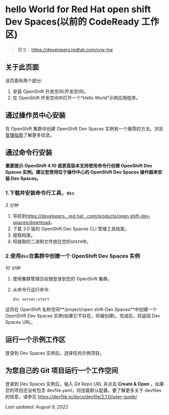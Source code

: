 # hello World for Red Hat open shift Dev Spaces(以前的 CodeReady 工作区)

> 原文：<https://developers.redhat.com/crw-hw>

## 关于此页面

该页面有两个部分:

1.  安装 OpenShift 开发空间(开发空间)。
2.  在 OpenShift 开发空间中打开一个“Hello World”示例应用程序。

## 通过操作员中心安装

在 OpenShift 集群中创建 OpenShift Dev Spaces 实例有一个推荐的方法。浏览[管理指南](https://access.redhat.com/documentation/en-us/red_hat_openshift_dev_spaces/3.0/html-single/administration_guide/index#preparing-the-installation)了解更多信息。

## 通过命令行安装

**重要提示:OpenShift 4.10 或更高版本支持使用命令行创建 OpenShift Dev Spaces 实例。建议您使用位于操作中心的 OpenShift Dev Spaces 操作器来安装 Dev Spaces。**

### 1.下载并安装命令行工具，`dsc`

*3 分钟*

1.  导航到[https://developers . red hat . com/products/open shift-dev-spaces/download](/products/openshift-dev-spaces/download)。
2.  下载 3.0 版的 OpenShift Dev Spaces CLI 管理工具档案。
3.  提取档案。
4.  将提取的二进制文件放在您的`$PATH`中。

### 2.使用`dsc`在集群中创建一个 OpenShift Dev Spaces 实例

*10 分钟*

1.  使用集群管理员权限登录到您的 OpenShift 集群。
2.  从命令行运行命令:

    ```
    dsc server:start
    ```

这将在 OpenShift 名称空间**/project/open shift-Dev Spaces**中创建一个 OpenShift Dev Spaces 实例(如果它不存在，将被创建)。完成后，将返回 Dev Spaces URL。

## 运行一个示例工作区

登录到 Dev Spaces 实例后，选择任何示例项目。

## 为您自己的 Git 项目运行一个工作空间

登录到 Dev Spaces 实例后，输入 Git Repo URL 并点击 **Create & Open** 。如果您的项目还没有包含 devfile.yaml，将加载默认配置。要了解更多关于 devfiles 的信息，请参见 https://devfile.io/docs/devfile/2.1.0/user-guide/

*Last updated: August 9, 2022*